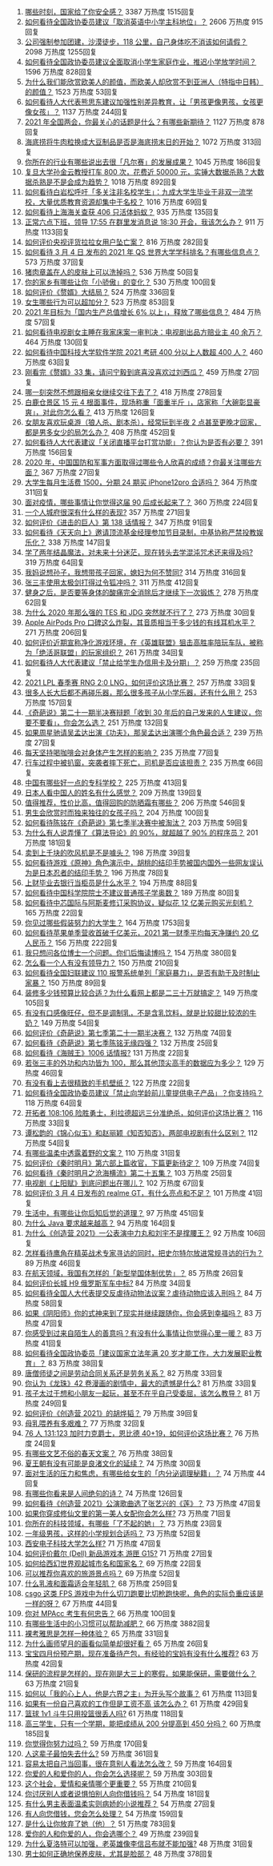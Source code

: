 1. [哪些时刻，国家给了你安全感？](https://www.zhihu.com/question/446990478) 3387 万热度 1515回复
1. [如何看待全国政协委员建议「取消英语中小学主科地位」？](https://www.zhihu.com/question/447545498) 2606 万热度 915回复
1. [公司强制参加团建，沙漠徒步，118 公里，自己身体吃不消该如何请假？](https://www.zhihu.com/question/446506135) 2098 万热度 1255回复
1. [如何看待全国政协委员建议全面取消小学生家庭作业，推迟小学放学时间？](https://www.zhihu.com/question/447336769) 1596 万热度 828回复
1. [为什么我们能欣赏欧美人的颜值，而欧美人却欣赏不到亚洲人（特指中日韩）的颜值？](https://www.zhihu.com/question/287635027) 1523 万热度 53回复
1. [如何看待人大代表熊思东建议加强性别差异教育，让「男孩更像男孩，女孩更像女孩」？](https://www.zhihu.com/question/447502319) 1137 万热度 244回复
1. [2021 年全国两会，你最关心的话题是什么？有哪些新期待？](https://www.zhihu.com/question/447176215) 1127 万热度 878回复
1. [海底捞将牛肉粒换成大豆制品是否是海底捞末日的开始？](https://www.zhihu.com/question/445974491) 1072 万热度 313回复
1. [你所在的行业有哪些说出去很「凡尔赛」的发展成果？](https://www.zhihu.com/question/447184680) 1045 万热度 186回复
1. [复旦大学孙金云教授打车 800 次，花费近 50000 元，实锤大数据杀熟？大数据杀熟是不是会成为趋势？](https://www.zhihu.com/question/447061249) 1018 万热度 892回复
1. [如何看待白岩松呼吁「多关注非名校学生」：九成大学生毕业于非双一流学校，大量优质教育资源却集中于名校？](https://www.zhihu.com/question/447502298) 1016 万热度 69回复
1. [如何看待上海海关查获 406 只活体蚂蚁？](https://www.zhihu.com/question/446194328) 935 万热度 135回复
1. [正常六点下班，领导 17:55 在群里发消息说 18:30 开会，我该怎么办？](https://www.zhihu.com/question/441394605) 911 万热度 1133回复
1. [如何评价央视评货拉拉女用户坠亡案？](https://www.zhihu.com/question/447573054) 816 万热度 282回复
1. [如何看待 3 月 4 日 发布的 2021 年 QS 世界大学学科排名？有哪些信息点？](https://www.zhihu.com/question/400513576) 573 万热度 37回复
1. [猪肉章盖在人的皮肤上可以洗掉吗？](https://www.zhihu.com/question/447167970) 536 万热度 50回复
1. [你的家乡有哪些让你「小骄傲」的变化？](https://www.zhihu.com/question/447184809) 530 万热度 100回复
1. [如何评价《赘婿》大结局？](https://www.zhihu.com/question/447439317) 524 万热度 336回复
1. [女生哪些行为可以超加分？](https://www.zhihu.com/question/440624376) 523 万热度 853回复
1. [2021 年目标为「国内生产总值增长 6% 以上」，释放了哪些信息？](https://www.zhihu.com/question/447676515) 484 万热度 57回复
1. [如何看待电视剧女主睡在我家床案一审判决：电视剧出品方赔业主 40 余万？](https://www.zhihu.com/question/447461205) 464 万热度 130回复
1. [如何看待中国科技大学软件学院 2021 考研 400 分以上人数超 400 人？](https://www.zhihu.com/question/446638634) 460 万热度 63回复
1. [刚看完《赘婿》33 集，请问宁毅到底喜没喜欢过刘西瓜？](https://www.zhihu.com/question/447485786) 459 万热度 27回复
1. [哪一刻突然不想跟相亲女继续交往下去了？](https://www.zhihu.com/question/375849385) 418 万热度 278回复
1. [白鹿仓景区 15 元 4 根面事件，现场称重「面重半斤 」，店家称「大碗彰显豪爽」，对此你怎么看？](https://www.zhihu.com/question/447360453) 413 万热度 126回复
1. [女朋友喜欢玩桌游（狼人杀、剧本杀），经常玩到半夜 2 点甚至更晚才回家，都是男多女少的局怎么办？](https://www.zhihu.com/question/447011013) 408 万热度 452回复
1. [如何看待人大代表建议「关闭直播平台打赏功能」？你认为是否有必要？](https://www.zhihu.com/question/447396625) 391 万热度 156回复
1. [2020 年，中国国防和军事方面取得过哪些令人欣喜的成绩？你最关注哪些方面？](https://www.zhihu.com/question/447230284) 367 万热度 27回复
1. [大学生每月生活费 1500，分期 24 期买 iPhone12pro 合适吗？](https://www.zhihu.com/question/427353928) 364 万热度 311回复
1. [面对疫情，哪些事情让你觉得这届 90 后成长起来了？](https://www.zhihu.com/question/370735342) 360 万热度 224回复
1. [一个人城府很深有什么样的表现?](https://www.zhihu.com/question/30478446) 357 万热度 271回复
1. [如何评价《进击的巨人》第 138 话情报？](https://www.zhihu.com/question/444384679) 347 万热度 91回复
1. [如何看待《天天向上》邀请顶流基金经理参加节目录制，中基协称严禁投教娱乐化？](https://www.zhihu.com/question/447373435) 338 万热度 147回复
1. [学了两年结晶魔法，对未来十分迷茫，现在转头去学混沌咒术还来得及吗?](https://www.zhihu.com/question/447435321) 319 万热度 64回复
1. [我妈说想孙子，我想带孩子回家，媳妇为何不赞同?](https://www.zhihu.com/question/447434783) 314 万热度 316回复
1. [张三丰使用太极剑打得过令狐冲吗？](https://www.zhihu.com/question/300123154) 311 万热度 412回复
1. [健身之后，是否要等身体的酸痛完全消除后才继续下一次锻炼？](https://www.zhihu.com/question/21514977) 278 万热度 62回复
1. [为什么 2020 年那么强的 TES 和 JDG 突然就不行了？](https://www.zhihu.com/question/447095616) 273 万热度 30回复
1. [Apple AirPods Pro 口碑这么炸裂，其音质相当于多少钱的有线耳机水平？](https://www.zhihu.com/question/358531037) 271 万热度 206回复
1. [如何评价近期宣称净化游戏环境，在《英雄联盟》狙击高胜率陪玩车队，被称为「绝活哥联盟」的玩家组织？](https://www.zhihu.com/question/446977830) 261 万热度 34回复
1. [如何看待人大代表建议「禁止给学生办信用卡及分期」？](https://www.zhihu.com/question/447519197) 259 万热度 235回复
1. [2021 LPL 春季赛 RNG 2:0 LNG，如何评价这场比赛？](https://www.zhihu.com/question/447568638) 257 万热度 33回复
1. [很多人长大后都不再碰乐器，那么很多孩子从小学乐器，还有什么用？](https://www.zhihu.com/question/446035561) 253 万热度 157回复
1. [《奇葩说》第二十一期半决赛辩题「收到 30 年后的自己发来的人生建议，你要不要看」，你会怎么选？](https://www.zhihu.com/question/447526349) 251 万热度 132回复
1. [如果周星驰请吴孟达出演《功夫》，那吴孟达出演哪个角色最合适？](https://www.zhihu.com/question/446992925) 239 万热度 27回复
1. [每天坚持喝咖啡会对身体产生怎样的影响？](https://www.zhihu.com/question/20779335) 235 万热度 77回复
1. [行车过程中被扒窗，突袭者摔下死亡，司机是否应该担责？](https://www.zhihu.com/question/446802968) 235 万热度 66回复
1. [中国有哪些好一点的专科学校？](https://www.zhihu.com/question/294827006) 225 万热度 413回复
1. [日本人看中国人的姓名有什么感觉？](https://www.zhihu.com/question/433563472) 209 万热度 139回复
1. [值得推荐，性价比高，值得回购的防晒霜有哪些？](https://www.zhihu.com/question/28753338) 206 万热度 546回复
1. [男生会欣赏时而独来独往的女孩子吗？](https://www.zhihu.com/question/442714180) 204 万热度 100回复
1. [如何看待陈铭在《奇葩说》第七季半决赛中被淘汰？](https://www.zhihu.com/question/447313752) 203 万热度 59回复
1. [为什么有人说弄懂了《算法导论》的 90%，就超越了 90% 的程序员？](https://www.zhihu.com/question/315201616) 201 万热度 181回复
1. [卖到上千块的吹风机是不是噱头？](https://www.zhihu.com/question/437185776) 198 万热度 39回复
1. [如何看待游戏《原神》角色演示中，胡桃的结印手势被国内国外一些网友误认为是日本忍者的结印手势？](https://www.zhihu.com/question/447226339) 196 万热度 78回复
1. [上财毕业去银行当柜员是什么水平？](https://www.zhihu.com/question/290650435) 194 万热度 88回复
1. [如何看待中国科学院院士不建议普通孩子学奥数？](https://www.zhihu.com/question/447598462) 189 万热度 80回复
1. [如何看待中芯国际与阿斯麦修订采购协议，疑似花 12 亿美元购买光刻机？](https://www.zhihu.com/question/447504157) 165 万热度 22回复
1. [你见过哪些假装努力的大学生？](https://www.zhihu.com/question/278969644) 164 万热度 1753回复
1. [如何看待苹果单季营收首破千亿美元，2021 第一财季平均每天净赚约 20 亿人民币？](https://www.zhihu.com/question/441660909) 156 万热度 222回复
1. [我只想问各位博士一个问题。你们后悔读博吗？](https://www.zhihu.com/question/351974388) 154 万热度 380回复
1. [怎么看一个人有没有领导力？](https://www.zhihu.com/question/430981016) 150 万热度 210回复
1. [如何看待全国妇联建议 110 报警系统单列「家庭暴力」，是否有助于及时制止家暴？](https://www.zhihu.com/question/447439864) 150 万热度 89回复
1. [装修多少钱预算比较合适？为什么看网上都是二三十万就搞定？](https://www.zhihu.com/question/441287480) 149 万热度 105回复
1. [有没有口感像旺仔，但不是调制乳，不是含乳饮料，就是比较甜比较浓的牛奶？](https://www.zhihu.com/question/442229511) 149 万热度 54回复
1. [如何评价《奇葩说》第七季第二十一期半决赛？](https://www.zhihu.com/question/447523389) 132 万热度 74回复
1. [如何看待《奇葩说》第七季陈铭无缘四强？](https://www.zhihu.com/question/447541466) 132 万热度 25回复
1. [如何看待《海贼王》1006 话情报?](https://www.zhihu.com/question/447320752) 131 万热度 22回复
1. [若张三丰的外功和内功皆为 100，那么其他顶尖高手的数据应为多少？](https://www.zhihu.com/question/444669343) 129 万热度 46回复
1. [有没有看上去很精致的手机壁纸？](https://www.zhihu.com/question/397375814) 122 万热度 22回复
1. [如何看待全国政协委员建议「禁止向学龄前儿童提供电子产品」？你支持吗？](https://www.zhihu.com/question/447547210) 118 万热度 64回复
1. [开拓者 108:106 险胜勇士，利拉德超远三分准绝杀，如何评价这场比赛？](https://www.zhihu.com/question/447516440) 116 万热度 33回复
1. [谭松韵的《锦心似玉》和赵丽颖《知否知否》，两部电视剧有什么区别？](https://www.zhihu.com/question/447007746) 112 万热度 54回复
1. [有哪些温柔中透露着野的文案？](https://www.zhihu.com/question/445967916) 110 万热度 31回复
1. [如何评价《秦时明月》第六部上篇收官，下篇更新待定？](https://www.zhihu.com/question/447509350) 109 万热度 74回复
1. [如何看待《秦时明月之沧海横流》第二十五集？](https://www.zhihu.com/question/442810459) 103 万热度 25回复
1. [电视剧《上阳赋》到底问题出在哪儿？](https://www.zhihu.com/question/438913113) 102 万热度 67回复
1. [如何评价 3 月 4 日发布的 realme GT，有什么亮点和不足？](https://www.zhihu.com/question/447545434) 101 万热度 41回复
1. [生活中，有哪些让你后知后觉的道理？](https://www.zhihu.com/question/375470775) 97 万热度 451回复
1. [为什么 Java 要求越来越高？](https://www.zhihu.com/question/414988138) 94 万热度 164回复
1. [为什么《创造营 2021》一公表演中力丸和刘宇不是撑腰王？](https://www.zhihu.com/question/447437210) 92 万热度 106回复
1. [怎样看待鹰角在精英战术专家寻访的同时，把史尔特尔放进常规寻访的行为？](https://www.zhihu.com/question/447408920) 89 万热度 46回复
1. [在航天领域，我国有怎样的「新型举国体制优势」？](https://www.zhihu.com/question/447545640) 85 万热度 26回复
1. [如何评价长城 H9 俄罗斯军车中标?](https://www.zhihu.com/question/446362926) 84 万热度 34回复
1. [如何看待全国人大代表提交反虐待动物法议案？虐待动物应该入刑吗？](https://www.zhihu.com/question/447507665) 84 万热度 58回复
1. [如果《阴阳师》你的式神来到了现实并继续跟随你，你会感到幸福吗？](https://www.zhihu.com/question/447433577) 83 万热度 47回复
1. [你感受到过来自陌生人的善意吗？有没有什么事情让你觉得心里一暖？](https://www.zhihu.com/question/447232101) 83 万热度 41回复
1. [如何看待全国政协委员「建议国家立法年满 20 岁才能工作，大力发展职业教育」？](https://www.zhihu.com/question/447586096) 83 万热度 38回复
1. [唐僧师徒之间是劳动合同关系还是劳务关系？](https://www.zhihu.com/question/447500126) 82 万热度 33回复
1. [你认为《龙珠》42 卷漫画的剧情中，最大的遗憾是什么?](https://www.zhihu.com/question/443392549) 81 万热度 33回复
1. [孩子太过于想和小朋友一起玩，甚至不在乎自己受委屈，该怎么教导？](https://www.zhihu.com/question/441465630) 81 万热度 249回复
1. [如何评价《创造营 2021》的胡烨韬？](https://www.zhihu.com/question/446362358) 79 万热度 39回复
1. [母乳喂养有多艰难？](https://www.zhihu.com/question/443773695) 77 万热度 32回复
1. [76 人 131:123 加时力克爵士，恩比德 40+19，如何评价这场比赛？](https://www.zhihu.com/question/447492548) 76 万热度 24回复
1. [有哪些文艺不俗的春天文案？](https://www.zhihu.com/question/446521574) 76 万热度 38回复
1. [夏王朝有没有可能是良渚文化的延续？](https://www.zhihu.com/question/29161900) 74 万热度 30回复
1. [面对生活的压力和焦虑，有哪些给女生的「内分泌调理秘籍」？](https://www.zhihu.com/question/447619548) 74 万热度 44回复
1. [有哪些你看来是人间绝句的诗？](https://www.zhihu.com/question/284367961) 74 万热度 126回复
1. [如何看待《创造营 2021》公演歌曲选了张艺兴的《莲》？](https://www.zhihu.com/question/446717677) 73 万热度 47回复
1. [如果你穿成修仙文里的第一美人女配你会怎么样?](https://www.zhihu.com/question/411359114) 73 万热度 71回复
1. [你所在的科技领域，有哪些「了不起的她」？](https://www.zhihu.com/question/447555564) 73 万热度 23回复
1. [一年级男孩，这样的小学规划合适吗？](https://www.zhihu.com/question/447063908) 73 万热度 52回复
1. [西安电子科技大学怎么样?](https://www.zhihu.com/question/414186619) 71 万热度 47回复
1. [如何评价戴尔 (Dell) 新品游戏本 游匣 G15?](https://www.zhihu.com/question/447433312) 71 万热度 27回复
1. [如何给西幻世界观起城市名和国家名？](https://www.zhihu.com/question/442598480) 69 万热度 22回复
1. [可以推荐你喜欢的旅游景点吗？](https://www.zhihu.com/question/446369082) 69 万热度 52回复
1. [什么乳液和面霜适合年轻肌？](https://www.zhihu.com/question/26889350) 68 万热度 259回复
1. [csgo 这类 FPS 游戏中为什么切刀跑要比切枪跑快呢，角色的实际负重应该是一样的呀？](https://www.zhihu.com/question/438024187) 67 万热度 44回复
1. [你对 MPAcc 考生有何忠告？](https://www.zhihu.com/question/266728576) 66 万热度 100回复
1. [有哪些生活中的小习惯可以帮助减肥？](https://www.zhihu.com/question/53746593) 66 万热度 3882回复
1. [裸考雅思是怎样一种体验？](https://www.zhihu.com/question/36809935) 65 万热度 331回复
1. [为什么画师望月的画看似简单却很好看？](https://www.zhihu.com/question/444005734) 65 万热度 26回复
1. [宝宝四月份预产期，现在准备待产包，有经验的宝妈有没有什么推荐?](https://www.zhihu.com/question/446585440) 63 万热度 42回复
1. [保研的流程是怎样的，现在刚是大三上的寒假，如果能保研，需要做什么？](https://www.zhihu.com/question/440758492) 63 万热度 21回复
1. [如何以「我的心上人，他是六界之主」为开头写个故事？](https://www.zhihu.com/question/435486166) 61 万热度 113回复
1. [如果有一份自己喜欢的工作但是工资不高 该怎么办？](https://www.zhihu.com/question/272316410) 61 万热度 429回复
1. [篮球 1v1 斗牛只用投篮很丢人吗?](https://www.zhihu.com/question/438695354) 61 万热度 118回复
1. [高三学生，只有一个学期，能把成绩从 200 分提高到 450 分吗？](https://www.zhihu.com/question/311625142) 60 万热度 185回复
1. [你觉得你努力过吗？](https://www.zhihu.com/question/445879799) 59 万热度 170回复
1. [人这辈子最怕失去什么?](https://www.zhihu.com/question/444787689) 59 万热度 361回复
1. [容易太把自己当回事，很在意别人看法怎么改？](https://www.zhihu.com/question/446598256) 59 万热度 164回复
1. [你爱的人和爱你的人，你会怎么选择呢？](https://www.zhihu.com/question/444147145) 59 万热度 303回复
1. [这个社会，爱情和亲情哪个更重要？](https://www.zhihu.com/question/446858442) 55 万热度 210回复
1. [你讨厌别人或者说惧怕别人向你借钱吗？](https://www.zhihu.com/question/445536231) 54 万热度 181回复
1. [有什么男主表面温柔实则病娇的小说推荐？](https://www.zhihu.com/question/386065266) 54 万热度 27回复
1. [有人向您借钱，您会怎么处理？](https://www.zhihu.com/question/442707729) 54 万热度 159回复
1. [是什么让你放弃了她（他）？](https://www.zhihu.com/question/444704417) 51 万热度 783回复
1. [爱你的人和你爱的人，你会选哪个？](https://www.zhihu.com/question/442336624) 49 万热度 239回复
1. [为什么夏洛特可以加强，老英雄像李信吕布就不能加强?](https://www.zhihu.com/question/447228813) 48 万热度 31回复
1. [男士如何正确地保养皮肤，尤其是脸部？](https://www.zhihu.com/question/26961201) 48 万热度 378回复